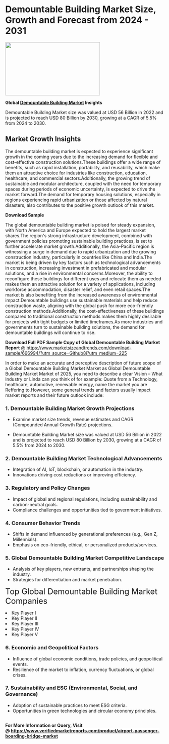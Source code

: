 <H1>Demountable Building Market Size, Growth and Forecast from 2024 - 2031</H1><img class="aligncenter size-medium wp-image-584254" src="https://thirdeyenews.in/wp-content/uploads/2024/09/Global-Market-Research-300x168.jpeg" alt="" width="300" height="168" /><p><strong>Global&nbsp;<a href="https://www.marketsizeandtrends.com/download-sample/666994/?utm_source=Github8j?utm_medium=225">Demountable Building Market</a> Insights</strong></p><p>Demountable Building Market size was valued at USD 56 Billion in 2022 and is projected to reach USD 80 Billion by 2030, growing at a CAGR of 5.5% from 2024 to 2030.</p><p><h2>Market Growth Insights</h2> <p>The demountable building market is expected to experience significant growth in the coming years due to the increasing demand for flexible and cost-effective construction solutions.These buildings offer a wide range of benefits, such as rapid installation, portability, and reusability, which make them an attractive choice for industries like construction, education, healthcare, and commercial sectors.Additionally, the growing trend of sustainable and modular architecture, coupled with the need for temporary spaces during periods of economic uncertainty, is expected to drive the market forward.The demand for temporary housing solutions, especially in regions experiencing rapid urbanization or those affected by natural disasters, also contributes to the positive growth outlook of this market.</p> <p><strong>Download Sample</strong></p> <p>The global demountable building market is poised for steady expansion, with North America and Europe expected to hold the largest market shares.The region's strong infrastructure development, combined with government policies promoting sustainable building practices, is set to further accelerate market growth.Additionally, the Asia-Pacific region is witnessing a surge in demand due to rapid urbanization and the growing construction industry, particularly in countries like China and India.The market is being driven by key factors such as technological advancements in construction, increasing investment in prefabricated and modular solutions, and a rise in environmental concerns.Moreover, the ability to reconfigure these buildings for different uses and relocate them as needed makes them an attractive solution for a variety of applications, including workforce accommodation, disaster relief, and even retail spaces.The market is also benefiting from the increased awareness of environmental impact.Demountable buildings use sustainable materials and help reduce construction waste, aligning with the global push for more eco-friendly construction methods.Additionally, the cost-effectiveness of these buildings compared to traditional construction methods makes them highly desirable for projects with tight budgets or limited timeframes.As more industries and governments turn to sustainable building solutions, the demand for demountable buildings will continue to rise.<p><span class=""><strong>Download Full PDF Sample Copy of Global Demountable Building Market Report</strong> @ <a href="https://www.marketsizeandtrends.com/download-sample/666994/?utm_source=Github8j?utm_medium=225" target="_blank">https://www.marketsizeandtrends.com/download-sample/666994/?utm_source=Github8j?utm_medium=225</a></span></p><p>In order to make an accurate and perceptive description of future scope of a Global&nbsp;Demountable Building Market Market as Global&nbsp;Demountable Building Market Market of 2025, you need to describe a clear Vision &ndash; What Industry or Linda can you think of for example: Quote from a Technology, healthcare, automotive, renewable energy, name the market you are Reffering to.However, some general trends and factors usually impact market reports and their future outlook include:</p><h3>1.&nbsp;<strong>Demountable Building Market Growth Projections</strong></h3><ul><li>Examine market size trends, revenue estimates and CAGR (Compounded Annual Growth Rate) projections.</li><li><p>Demountable Building Market size was valued at USD 56 Billion in 2022 and is projected to reach USD 80 Billion by 2030, growing at a CAGR of 5.5% from 2024 to 2030.</p></li></ul><h3>2.&nbsp;<strong>Demountable Building Market Technological Advancements</strong></h3><ul><li>Integration of AI, IoT, blockchain, or automation in the industry.</li><li>Innovations driving cost reductions or improving efficiency.</li></ul><h3>3.&nbsp;<strong>Regulatory and Policy Changes</strong></h3><ul><li>Impact of global and regional regulations, including sustainability and carbon-neutral goals.</li><li>Compliance challenges and opportunities tied to government initiatives.</li></ul><h3>4.&nbsp;<strong>Consumer Behavior Trends</strong></h3><ul><li>Shifts in demand influenced by generational preferences (e.g., Gen Z, Millennials).</li><li>Emphasis on eco-friendly, ethical, or personalized products/services.</li></ul><h3>5.&nbsp;<strong>Global Demountable Building Market Competitive Landscape</strong></h3><ul><li>Analysis of key players, new entrants, and partnerships shaping the industry.</li><li>Strategies for differentiation and market penetration.</li></ul><p data-pm-slice="1 1 []"><span style="color: inherit; font-family: inherit; font-size: 25px;">Top Global Demountable Building Market Companies</span></p><div class="" data-test-id=""><p><li>Key Player I</li><li> Key Player II</li><li> Key Player III</li><li> Key Player IV</li><li> Key Player V</li></p></div><h3>6.&nbsp;<strong>Economic and Geopolitical Factors</strong></h3><ul><li>Influence of global economic conditions, trade policies, and geopolitical events.</li><li>Resilience of the market to inflation, currency fluctuations, or global crises.</li></ul><h3>7.&nbsp;<strong>Sustainability and ESG (Environmental, Social, and Governance)</strong></h3><ul><li>Adoption of sustainable practices to meet ESG criteria.</li><li>Opportunities in green technologies and circular economy principles.</li></ul><h2><strong style="font-size: 14px;">For More Information or Query, Visit @&nbsp;</strong><a style="background-color: #ffffff; font-size: 14px;" href="https://www.marketsizeandtrends.com/report/demountable-building-market/" target="_blank">https://www.verifiedmarketreports.com/product/airport-passenger-boarding-bridge-market</a></h2>